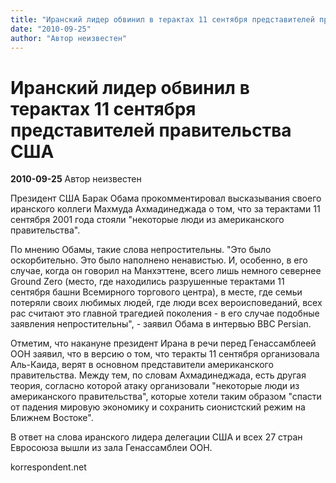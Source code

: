 ```yaml
---
title: "Иранский лидер обвинил в терактах 11 сентября представителей правительства США"
date: "2010-09-25"
author: "Автор неизвестен"
---
```


# Иранский лидер обвинил в терактах 11 сентября представителей правительства США

**2010-09-25** Автор неизвестен

Президент США Барак Обама прокомментировал высказывания своего иранского коллеги Махмуда Ахмадинеджада о том, что за терактами 11 сентября 2001 года стояли "некоторые люди из американского правительства".

По мнению Обамы, такие слова непростительны. "Это было оскорбительно. Это было наполнено ненавистью. И, особенно, в его случае, когда он говорил на Манхэттене, всего лишь немного севернее Ground Zero (место, где находились разрушенные терактами 11 сентября башни Всемирного торгового центра), в месте, где семьи потеряли своих любимых людей, где люди всех вероисповеданий, всех рас считают это главной трагедией поколения - в его случае подобные заявления непростительны", - заявил Обама в интервью BBC Persian.

Отметим, что накануне президент Ирана в речи перед Генассамблеей ООН заявил, что в версию о том, что теракты 11 сентября организовала Аль-Каида, верят в основном представители американского правительства. Между тем, по словам Ахмадинеджада, есть другая теория, согласно которой атаку организовали "некоторые люди из американского правительства", которые хотели таким образом "спасти от падения мировую экономику и сохранить сионистский режим на Ближнем Востоке".

В ответ на слова иранского лидера делегации США и всех 27 стран Евросоюза вышли из зала Генассамблеи ООН.

korrespondent.net